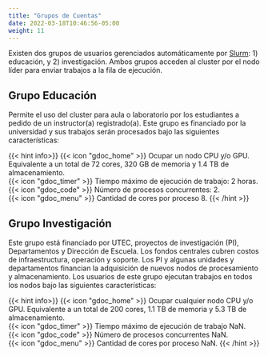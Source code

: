 ```yaml
---
title: "Grupos de Cuentas"
date: 2022-03-18T10:46:56-05:00
weight: 11
---
```


Existen dos grupos de usuarios gerenciados automáticamente por [Slurm](): 1) educación, y 2) investigación. Ambos grupos acceden al cluster por el nodo líder para enviar trabajos a la fila de ejecución.


## Grupo Educación 

Permite el uso del cluster para aula o laboratorio por los estudiantes a pedido de un instructor(a) registrado(a).
Este grupo es financiado por la universidad y sus trabajos serán procesados bajo las siguientes características:

{{< hint info>}}
{{< icon "gdoc_home" >}} Ocupar un nodo CPU y/o GPU. Equivalente a un total de 72 cores, 320 GB de memoria y 1.4 TB de almacenamiento.\
{{< icon "gdoc_timer" >}} Tiempo máximo de ejecución de trabajo: 2 horas.\
{{< icon "gdoc_code" >}} Número de procesos concurrentes: 2.\
{{< icon "gdoc_menu" >}} Cantidad de cores por proceso 8. 
{{< /hint >}}

## Grupo Investigación 

Este grupo está financiado por UTEC, proyectos de investigación (PI), Departamentos y Dirección de Escuela.
Los fondos centrales cubren costos de infraestructura, operación y soporte. Los PI y algunas unidades y departamentos financian la adquisición de nuevos nodos de procesamiento y almacenamiento.
Los usuarios de este grupo ejecutan trabajos en todos los nodos bajo las siguientes características: 

{{< hint info>}}
{{< icon "gdoc_home" >}} Ocupar cualquier nodo CPU y/o GPU. Equivalente a un total de 200 cores, 1.1 TB de memoria y 5.3 TB de almacenamiento.\
{{< icon "gdoc_timer" >}} Tiempo máximo de ejecución de trabajo NaN.\
{{< icon "gdoc_code" >}} Número de procesos concurrentes NaN.\
{{< icon "gdoc_menu" >}} Cantidad de cores por proceso NaN. 
{{< /hint >}}